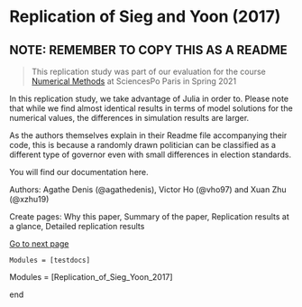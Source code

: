 # Replication of Sieg and Yoon (2017)

## NOTE: REMEMBER TO COPY THIS AS A README

> This replication study was part of our evaluation for the course [Numerical Methods](https://floswald.github.io/NumericalMethods/) at SciencesPo Paris in Spring 2021

In this replication study, we take advantage of Julia in order to. Please note that while we find almost identical results in terms of model solutions for the numerical values, the differences in simulation results are larger.

As the authors themselves explain in their Readme file accompanying their code, this is because a randomly drawn politician can be classified as a different type of governor even with small differences in election standards.

You will find our documentation here.

Authors: Agathe Denis (@agathedenis), Victor Ho (@vho97) and Xuan Zhu (@xzhu19)

Create pages: Why this paper, Summary of the paper, Replication results at a glance, Detailed replication results

<a href="./why-this-paper">Go to next page</a> 

```@autodocs
Modules = [testdocs]
```
Modules = [Replication_of_Sieg_Yoon_2017]

end
